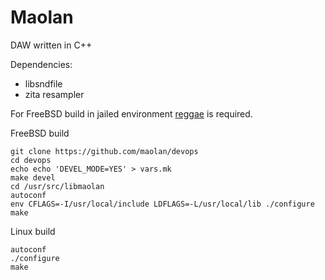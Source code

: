 # Maolan
DAW written in C++

Dependencies:
* libsndfile
* zita resampler  

For FreeBSD build in jailed environment [reggae](https://github.com/cbsd/reggae) is required.

FreeBSD build
```
git clone https://github.com/maolan/devops
cd devops
echo echo 'DEVEL_MODE=YES' > vars.mk
make devel
cd /usr/src/libmaolan
autoconf
env CFLAGS=-I/usr/local/include LDFLAGS=-L/usr/local/lib ./configure
make
```

Linux build
```
autoconf
./configure
make
```
